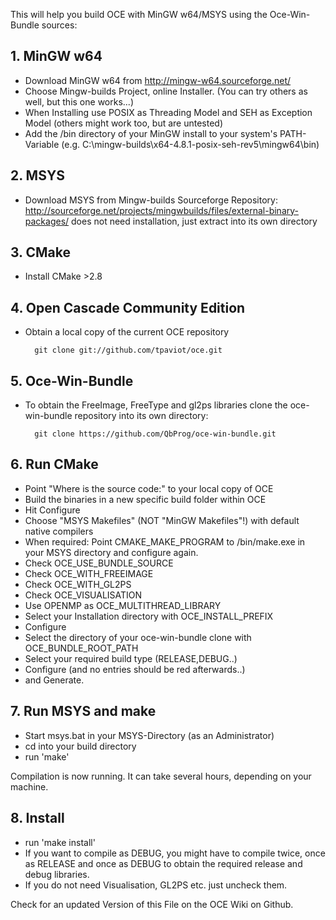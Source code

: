 This will help you build OCE with MinGW w64/MSYS using the Oce-Win-Bundle sources:

## 1. MinGW w64

- Download MinGW w64 from http://mingw-w64.sourceforge.net/
- Choose Mingw-builds Project, online Installer. (You can try others as well, but this one works...)
- When Installing use POSIX as Threading Model and SEH as Exception Model (others might work too, but are untested)
- Add the /bin directory of your MinGW install to your system's PATH-Variable (e.g. C:\mingw-builds\x64-4.8.1-posix-seh-rev5\mingw64\bin)
	
## 2. MSYS

- Download MSYS from Mingw-builds Sourceforge Repository: 
http://sourceforge.net/projects/mingwbuilds/files/external-binary-packages/
does not need installation, just extract into its own directory
	
## 3. CMake

- Install CMake >2.8

## 4. Open Cascade Community Edition

- Obtain a local copy of the current OCE repository 
        
        git clone git://github.com/tpaviot/oce.git
			
## 5. Oce-Win-Bundle
	
- To obtain the FreeImage, FreeType and gl2ps libraries clone the oce-win-bundle repository into its own directory:

        git clone https://github.com/QbProg/oce-win-bundle.git

## 6. Run CMake

- Point "Where is the source code:" to your local copy of OCE
- Build the binaries in a new specific build folder within OCE
- Hit Configure
- Choose "MSYS Makefiles" (NOT "MinGW Makefiles"!) with default native compilers
- When required: Point CMAKE_MAKE_PROGRAM to /bin/make.exe in your MSYS directory and configure again.
- Check OCE_USE_BUNDLE_SOURCE
- Check OCE_WITH_FREEIMAGE
- Check OCE_WITH_GL2PS
- Check OCE_VISUALISATION
- Use OPENMP as OCE_MULTITHREAD_LIBRARY
- Select your Installation directory with OCE_INSTALL_PREFIX
- Configure
- Select the directory of your oce-win-bundle clone with OCE_BUNDLE_ROOT_PATH
- Select your required build type (RELEASE,DEBUG..)
- Configure (and no entries should be red afterwards..)
- and Generate.
	
## 7. Run MSYS and make

- Start msys.bat in your MSYS-Directory (as an Administrator)
- cd into your build directory
- run 'make'
	
Compilation is now running. It can take several hours, depending on your machine.
	
## 8. Install

- run 'make install'
- If you want to compile as DEBUG, you might have to compile twice, once as RELEASE and once as DEBUG to obtain the required release and debug libraries.
- If you do not need Visualisation, GL2PS etc. just uncheck them.

Check for an updated Version of this File on the OCE Wiki on Github.

